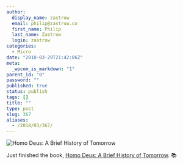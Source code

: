 ```yaml
---
author:
  display_name: zastrow
  email: philip@zastrow.co
  first_name: Philip
  last_name: Zastrow
  login: zastrow
categories:
  - Micro
date: "2018-03-29T21:42:06Z"
meta:
  _wpcom_is_markdown: "1"
parent_id: "0"
password: ""
published: true
status: publish
tags: []
title: ""
type: post
slug: 367
aliases:
  - /2018/03/367/
---
```

<p><img src="https://i.gr-assets.com/images/S/compressed.photo.goodreads.com/books/1493456543l/30363104._SX318_.jpg" alt="Homo Deus: A Brief History of Tomorrow" /></p>

<p>Just finished the book, <a href="https://www.goodreads.com/review/show/2320804338?utm_medium=api&amp;utm_source=rss">Homo Deus: A Brief History of Tomorrow</a>. 📚</p>
